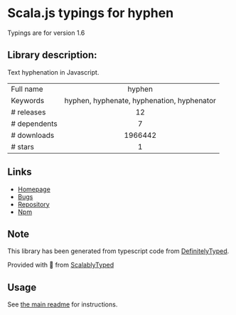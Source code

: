 
# Scala.js typings for hyphen

Typings are for version 1.6

## Library description:
Text hyphenation in Javascript.

|                    |                 |
| ------------------ | :-------------: |
| Full name          | hyphen |
| Keywords           | hyphen, hyphenate, hyphenation, hyphenator |
| # releases         | 12 |
| # dependents       | 7 |
| # downloads        | 1966442 |
| # stars            | 1 |

## Links
- [Homepage](https://ytiurin.github.io/hyphen)
- [Bugs](https://github.com/ytiurin/hyphen/issues)
- [Repository](https://github.com/ytiurin/hyphen)
- [Npm](https://www.npmjs.com/package/hyphen)
    


## Note
This library has been generated from typescript code from [DefinitelyTyped](https://definitelytyped.org).

Provided with :purple_heart: from [ScalablyTyped](https://github.com/oyvindberg/ScalablyTyped)

## Usage
See [the main readme](../../readme.md) for instructions.


